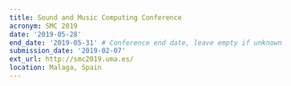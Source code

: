 ```yaml
---
title: Sound and Music Computing Conference
acronym: SMC 2019
date: '2019-05-28'
end_date: '2019-05-31' # Conference end date, leave empty if unknown
submission_date: '2019-02-07'
ext_url: http://smc2019.uma.es/
location: Malaga, Spain
---
```

